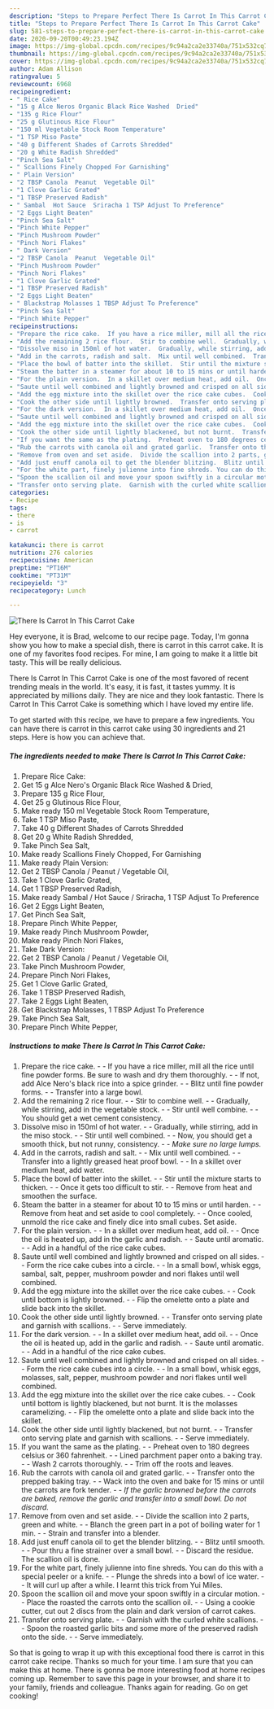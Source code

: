 ```yaml
---
description: "Steps to Prepare Perfect There Is Carrot In This Carrot Cake"
title: "Steps to Prepare Perfect There Is Carrot In This Carrot Cake"
slug: 581-steps-to-prepare-perfect-there-is-carrot-in-this-carrot-cake
date: 2020-09-20T00:49:23.194Z
image: https://img-global.cpcdn.com/recipes/9c94a2ca2e33740a/751x532cq70/there-is-carrot-in-this-carrot-cake-recipe-main-photo.jpg
thumbnail: https://img-global.cpcdn.com/recipes/9c94a2ca2e33740a/751x532cq70/there-is-carrot-in-this-carrot-cake-recipe-main-photo.jpg
cover: https://img-global.cpcdn.com/recipes/9c94a2ca2e33740a/751x532cq70/there-is-carrot-in-this-carrot-cake-recipe-main-photo.jpg
author: Adam Allison
ratingvalue: 5
reviewcount: 6968
recipeingredient:
- " Rice Cake"
- "15 g Alce Neros Organic Black Rice Washed  Dried"
- "135 g Rice Flour"
- "25 g Glutinous Rice Flour"
- "150 ml Vegetable Stock Room Temperature"
- "1 TSP Miso Paste"
- "40 g Different Shades of Carrots Shredded"
- "20 g White Radish Shredded"
- "Pinch Sea Salt"
- " Scallions Finely Chopped For Garnishing"
- " Plain Version"
- "2 TBSP Canola  Peanut  Vegetable Oil"
- "1 Clove Garlic Grated"
- "1 TBSP Preserved Radish"
- " Sambal  Hot Sauce  Sriracha 1 TSP Adjust To Preference"
- "2 Eggs Light Beaten"
- "Pinch Sea Salt"
- "Pinch White Pepper"
- "Pinch Mushroom Powder"
- "Pinch Nori Flakes"
- " Dark Version"
- "2 TBSP Canola  Peanut  Vegetable Oil"
- "Pinch Mushroom Powder"
- "Pinch Nori Flakes"
- "1 Clove Garlic Grated"
- "1 TBSP Preserved Radish"
- "2 Eggs Light Beaten"
- " Blackstrap Molasses 1 TBSP Adjust To Preference"
- "Pinch Sea Salt"
- "Pinch White Pepper"
recipeinstructions:
- "Prepare the rice cake.  If you have a rice miller, mill all the rice until fine powder forms. Be sure to wash and dry them thoroughly.  If not, add Alce Nero&#39;s black rice into a spice grinder.  Blitz until fine powder forms.  Transfer into a large bowl."
- "Add the remaining 2 rice flour.  Stir to combine well.  Gradually, while stirring, add in the vegetable stock.  Stir until well combine.  You should get a wet cement consistency."
- "Dissolve miso in 150ml of hot water.  Gradually, while stirring, add in the miso stock.  Stir until well combined.  Now, you should get a smooth thick, but not runny, consistency.  *Make sure no large lumps.*"
- "Add in the carrots, radish and salt.  Mix until well combined.  Transfer into a lightly greased heat proof bowl.  In a skillet over medium heat, add water."
- "Place the bowl of batter into the skillet.  Stir until the mixture starts to thicken.  Once it gets too difficult to stir.  Remove from heat and smoothen the surface."
- "Steam the batter in a steamer for about 10 to 15 mins or until harden.  Remove from heat and set aside to cool completely.  Once cooled, unmold the rice cake and finely dice into small cubes. Set aside."
- "For the plain version.  In a skillet over medium heat, add oil.  Once the oil is heated up, add in the garlic and radish.  Saute until aromatic.  Add in a handful of the rice cake cubes."
- "Saute until well combined and lightly browned and crisped on all sides.  Form the rice cake cubes into a circle.  In a small bowl, whisk eggs, sambal, salt, pepper, mushroom powder and nori flakes until well combined."
- "Add the egg mixture into the skillet over the rice cake cubes.  Cook until bottom is lightly browned.  Flip the omelette onto a plate and slide back into the skillet."
- "Cook the other side until lightly browned.  Transfer onto serving plate and garnish with scallions.  Serve immediately."
- "For the dark version.  In a skillet over medium heat, add oil.  Once the oil is heated up, add in the garlic and radish.  Saute until aromatic.  Add in a handful of the rice cake cubes."
- "Saute until well combined and lightly browned and crisped on all sides.  Form the rice cake cubes into a circle.  In a small bowl, whisk eggs, molasses, salt, pepper, mushroom powder and nori flakes until well combined."
- "Add the egg mixture into the skillet over the rice cake cubes.  Cook until bottom is lightly blackened, but not burnt. It is the molasses caramelizing.  Flip the omelette onto a plate and slide back into the skillet."
- "Cook the other side until lightly blackened, but not burnt.  Transfer onto serving plate and garnish with scallions.  Serve immediately."
- "If you want the same as the plating.  Preheat oven to 180 degrees celsius or 360 fahrenheit.  Lined parchment paper onto a baking tray.  Wash 2 carrots thoroughly.  Trim off the roots and leaves."
- "Rub the carrots with canola oil and grated garlic.  Transfer onto the prepped baking tray.  Wack into the oven and bake for 15 mins or until the carrots are fork tender.  *If the garlic browned before the carrots are baked, remove the garlic and transfer into a small bowl. Do not discard.*"
- "Remove from oven and set aside.  Divide the scallion into 2 parts, green and white.  Blanch the green part in a pot of boiling water for 1 min.  Strain and transfer into a blender."
- "Add just enuff canola oil to get the blender blitzing.  Blitz until smooth.  Pour thru a fine strainer over a small bowl.  Discard the residue. The scallion oil is done."
- "For the white part, finely julienne into fine shreds. You can do this with a special peeler or a knife.  Plunge the shreds into a bowl of ice water.  It will curl up after a while. I learnt this trick from Yui Miles."
- "Spoon the scallion oil and move your spoon swiftly in a circular motion.  Place the roasted the carrots onto the scallion oil.  Using a cookie cutter, cut out 2 discs from the plain and dark version of carrot cakes."
- "Transfer onto serving plate.  Garnish with the curled white scallions.  Spoon the roasted garlic bits and some more of the preserved radish onto the side.  Serve immediately."
categories:
- Recipe
tags:
- there
- is
- carrot

katakunci: there is carrot 
nutrition: 276 calories
recipecuisine: American
preptime: "PT16M"
cooktime: "PT31M"
recipeyield: "3"
recipecategory: Lunch

---
```



![There Is Carrot In This Carrot Cake](https://img-global.cpcdn.com/recipes/9c94a2ca2e33740a/751x532cq70/there-is-carrot-in-this-carrot-cake-recipe-main-photo.jpg)

Hey everyone, it is Brad, welcome to our recipe page. Today, I'm gonna show you how to make a special dish, there is carrot in this carrot cake. It is one of my favorites food recipes. For mine, I am going to make it a little bit tasty. This will be really delicious.

There Is Carrot In This Carrot Cake is one of the most favored of recent trending meals in the world. It's easy, it is fast, it tastes yummy. It is appreciated by millions daily. They are nice and they look fantastic. There Is Carrot In This Carrot Cake is something which I have loved my entire life.




To get started with this recipe, we have to prepare a few ingredients. You can have there is carrot in this carrot cake using 30 ingredients and 21 steps. Here is how you can achieve that.

<!--inarticleads1-->

##### The ingredients needed to make There Is Carrot In This Carrot Cake:

1. Prepare  Rice Cake:
1. Get 15 g Alce Nero&#39;s Organic Black Rice Washed &amp; Dried,
1. Prepare 135 g Rice Flour,
1. Get 25 g Glutinous Rice Flour,
1. Make ready 150 ml Vegetable Stock Room Temperature,
1. Take 1 TSP Miso Paste,
1. Take 40 g Different Shades of Carrots Shredded
1. Get 20 g White Radish Shredded,
1. Take Pinch Sea Salt,
1. Make ready  Scallions Finely Chopped, For Garnishing
1. Make ready  Plain Version:
1. Get 2 TBSP Canola / Peanut / Vegetable Oil,
1. Take 1 Clove Garlic Grated,
1. Get 1 TBSP Preserved Radish,
1. Make ready  Sambal / Hot Sauce / Sriracha, 1 TSP Adjust To Preference
1. Get 2 Eggs Light Beaten,
1. Get Pinch Sea Salt,
1. Prepare Pinch White Pepper,
1. Make ready Pinch Mushroom Powder,
1. Make ready Pinch Nori Flakes,
1. Take  Dark Version:
1. Get 2 TBSP Canola / Peanut / Vegetable Oil,
1. Take Pinch Mushroom Powder,
1. Prepare Pinch Nori Flakes,
1. Get 1 Clove Garlic Grated,
1. Take 1 TBSP Preserved Radish,
1. Take 2 Eggs Light Beaten,
1. Get  Blackstrap Molasses, 1 TBSP Adjust To Preference
1. Take Pinch Sea Salt,
1. Prepare Pinch White Pepper,




<!--inarticleads2-->

##### Instructions to make There Is Carrot In This Carrot Cake:

1. Prepare the rice cake. -  - If you have a rice miller, mill all the rice until fine powder forms. Be sure to wash and dry them thoroughly. -  - If not, add Alce Nero&#39;s black rice into a spice grinder. -  - Blitz until fine powder forms. -  - Transfer into a large bowl.
1. Add the remaining 2 rice flour. -  - Stir to combine well. -  - Gradually, while stirring, add in the vegetable stock. -  - Stir until well combine. -  - You should get a wet cement consistency.
1. Dissolve miso in 150ml of hot water. -  - Gradually, while stirring, add in the miso stock. -  - Stir until well combined. -  - Now, you should get a smooth thick, but not runny, consistency. -  - *Make sure no large lumps.*
1. Add in the carrots, radish and salt. -  - Mix until well combined. -  - Transfer into a lightly greased heat proof bowl. -  - In a skillet over medium heat, add water.
1. Place the bowl of batter into the skillet. -  - Stir until the mixture starts to thicken. -  - Once it gets too difficult to stir. -  - Remove from heat and smoothen the surface.
1. Steam the batter in a steamer for about 10 to 15 mins or until harden. -  - Remove from heat and set aside to cool completely. -  - Once cooled, unmold the rice cake and finely dice into small cubes. Set aside.
1. For the plain version. -  - In a skillet over medium heat, add oil. -  - Once the oil is heated up, add in the garlic and radish. -  - Saute until aromatic. -  - Add in a handful of the rice cake cubes.
1. Saute until well combined and lightly browned and crisped on all sides. -  - Form the rice cake cubes into a circle. -  - In a small bowl, whisk eggs, sambal, salt, pepper, mushroom powder and nori flakes until well combined.
1. Add the egg mixture into the skillet over the rice cake cubes. -  - Cook until bottom is lightly browned. -  - Flip the omelette onto a plate and slide back into the skillet.
1. Cook the other side until lightly browned. -  - Transfer onto serving plate and garnish with scallions. -  - Serve immediately.
1. For the dark version. -  - In a skillet over medium heat, add oil. -  - Once the oil is heated up, add in the garlic and radish. -  - Saute until aromatic. -  - Add in a handful of the rice cake cubes.
1. Saute until well combined and lightly browned and crisped on all sides. -  - Form the rice cake cubes into a circle. -  - In a small bowl, whisk eggs, molasses, salt, pepper, mushroom powder and nori flakes until well combined.
1. Add the egg mixture into the skillet over the rice cake cubes. -  - Cook until bottom is lightly blackened, but not burnt. It is the molasses caramelizing. -  - Flip the omelette onto a plate and slide back into the skillet.
1. Cook the other side until lightly blackened, but not burnt. -  - Transfer onto serving plate and garnish with scallions. -  - Serve immediately.
1. If you want the same as the plating. -  - Preheat oven to 180 degrees celsius or 360 fahrenheit. -  - Lined parchment paper onto a baking tray. -  - Wash 2 carrots thoroughly. -  - Trim off the roots and leaves.
1. Rub the carrots with canola oil and grated garlic. -  - Transfer onto the prepped baking tray. -  - Wack into the oven and bake for 15 mins or until the carrots are fork tender. -  - *If the garlic browned before the carrots are baked, remove the garlic and transfer into a small bowl. Do not discard.*
1. Remove from oven and set aside. -  - Divide the scallion into 2 parts, green and white. -  - Blanch the green part in a pot of boiling water for 1 min. -  - Strain and transfer into a blender.
1. Add just enuff canola oil to get the blender blitzing. -  - Blitz until smooth. -  - Pour thru a fine strainer over a small bowl. -  - Discard the residue. The scallion oil is done.
1. For the white part, finely julienne into fine shreds. You can do this with a special peeler or a knife. -  - Plunge the shreds into a bowl of ice water. -  - It will curl up after a while. I learnt this trick from Yui Miles.
1. Spoon the scallion oil and move your spoon swiftly in a circular motion. -  - Place the roasted the carrots onto the scallion oil. -  - Using a cookie cutter, cut out 2 discs from the plain and dark version of carrot cakes.
1. Transfer onto serving plate. -  - Garnish with the curled white scallions. -  - Spoon the roasted garlic bits and some more of the preserved radish onto the side. -  - Serve immediately.




So that is going to wrap it up with this exceptional food there is carrot in this carrot cake recipe. Thanks so much for your time. I am sure that you can make this at home. There is gonna be more interesting food at home recipes coming up. Remember to save this page in your browser, and share it to your family, friends and colleague. Thanks again for reading. Go on get cooking!
